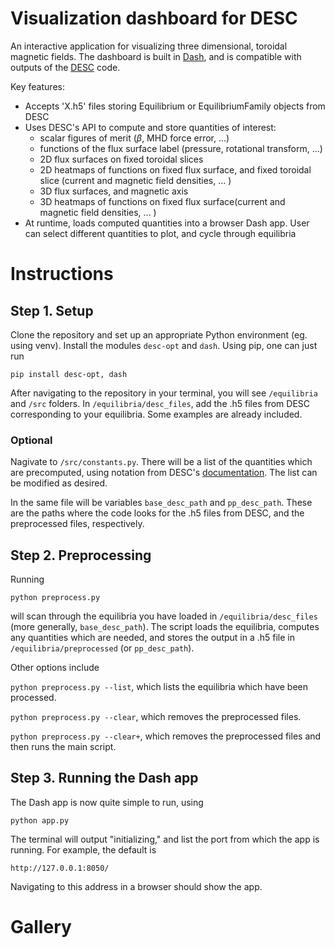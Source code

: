 # Visualization dashboard for DESC

An interactive application for visualizing three dimensional, toroidal magnetic fields. The dashboard is built in [Dash](https://dash.plotly.com/), and is compatible with outputs of the [DESC](https://github.com/PlasmaControl/DESC) code. 

Key features:
- Accepts 'X.h5' files storing Equilibrium or EquilibriumFamily objects from DESC
- Uses DESC's API to compute and store quantities of interest:
    - scalar figures of merit ($\beta$, MHD force error, ...)
    - functions of the flux surface label (pressure, rotational transform, ...)
    - 2D flux surfaces on fixed toroidal slices
    - 2D heatmaps of functions on fixed flux surface, and fixed toroidal slice (current and magnetic field densities, ... )
    - 3D flux surfaces, and magnetic axis
    - 3D heatmaps of functions on fixed flux surface(current and magnetic field densities, ... )
- At runtime, loads computed quantities into a browser Dash app. User can select different quantities to plot, and cycle through equilibria


# Instructions 

## Step 1. Setup

Clone the repository and set up an appropriate Python environment (eg. using venv). Install the modules `desc-opt` and `dash`. Using pip, one can just run 

`pip install desc-opt, dash`

After navigating to the repository in your terminal, you will see `/equilibria` and `/src` folders. In `/equilibria/desc_files`, add the .h5 files from DESC corresponding to your equilibria. Some examples are already included. 



### Optional
Nagivate to `/src/constants.py`. There will be a list of the quantities which are precomputed, using notation from DESC's [documentation](https://desc-docs.readthedocs.io/en/latest/variables.html). The list can be modified as desired. 

In the same file will be variables `base_desc_path` and `pp_desc_path`. These are the paths where the code looks for the .h5 files from DESC, and the preprocessed files, respectively. 

## Step 2. Preprocessing

Running 

`python preprocess.py` 

will scan through the equilibria you have loaded in `/equilibria/desc_files` (more generally, `base_desc_path`). The script loads the equilibria, computes any quantities which are needed, and stores the output in a .h5 file in `/equilibria/preprocessed` (or `pp_desc_path`).

Other options include

`python preprocess.py --list`, which lists the equilibria which have been processed.

`python preprocess.py --clear`, which removes the preprocessed files. 

`python preprocess.py --clear+`, which removes the preprocessed files and then runs the main script.




## Step 3. Running the Dash app

The Dash app is now quite simple to run, using 

`python app.py`

The terminal will output "initializing," and list the port from which the app is running. For example, the default is 

`http://127.0.0.1:8050/`

Navigating to this address in a browser should show the app.



# Gallery










